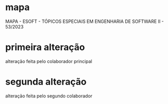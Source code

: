 # mapa
MAPA - ESOFT - TÓPICOS ESPECIAIS EM ENGENHARIA DE SOFTWARE II - 53/2023
# primeira alteração
alteração feita pelo colaborador principal

# segunda alteração
alteração feita pelo segundo colaborador